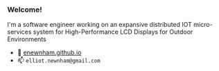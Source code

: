 ### Welcome!

I'm a software engineer working on an expansive distributed IOT micro-services system for High-Performance LCD Displays for Outdoor Environments

- 🔗 [enewnham.github.io](https://enewnham.github.io/)
- 📫 `elliot.newnham@gmail.com`
